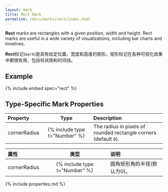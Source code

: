 ```yaml
---
layout: mark
title: Rect Mark
permalink: /docs/marks/rect/index.html
---
```


**Rect** marks are rectangles with a given position, width and height. Rect marks are useful in a wide variety of visualizations, including bar charts and timelines.

**Rect**标记(`mark`)是具有给定位置、宽度和高度的矩形。矩形标记在各种可视化效果中都很有用，包括柱状图和时间线。

## Example

{% include embed spec="rect" %}

## Type-Specific Mark Properties

| Property            | Type                           | Description   |
| :------------------ | :----------------------------: | :------------ |
| cornerRadius        | {% include type t="Number" %}  | The radius in pixels of rounded rectangle corners (default `0`). |


| 属性            | 类型                           | 说明   |
| :------------------ | :----------------------------: | :------------ |
| cornerRadius        | {% include type t="Number" %}  | 圆角矩形角的半径(默认为0)。 |

{% include properties.md %}
